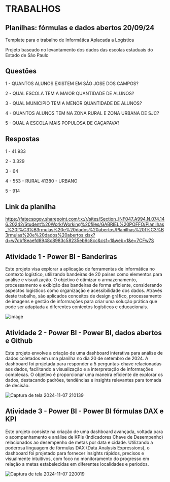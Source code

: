 # TRABALHOS

## Planilhas: fórmulas e dados abertos 20/09/24

Template para o trabalho de Informática Aplacada a Logistica 

Projeto baseado no levantamento dos dados das escolas estaduais do Estado de São Paulo

## Questões  
1 - QUANTOS ALUNOS EXISTEM EM SÃO JOSE DOS CAMPOS?

2 - QUAL ESCOLA TEM A MAIOR QUANTIDADE DE ALUNOS?

3 - QUAL MUNICIPIO TEM A MENOR QUANTIDADE DE ALUNOS?

4 - QUANTOS ALUNOS TEM NA ZONA RURAL E ZONA URBANA DE SJC?

5 - QUAL A ESCOLA MAIS POPULOSA DE CAÇAPAVA?

## Respostas

1 - 41.933

2 - 3.329

3 - 64

4 - 553 - RURAL
 41380 - URBANO
    
5 - 914  



## Link da planilha

https://fatecspgov.sharepoint.com/:x:/r/sites/Section_INF047.A994.N.074.146.20242/Student%20Work/Working%20files/GABRIEL%20POFFO/Planilhas_%20f%C3%B3rmulas%20e%20dados%20abertos/Planilhas%20f%C3%B3rmulas%20e%20dados%20abertos.xlsx?d=w7dbf8eaefd8948c8983c58235eb9c8cc&csf=1&web=1&e=7CFw7S

## Atividade 1 - Power BI - Banderiras
Este projeto visa explorar a aplicação de ferramentas de informática no contexto logístico, utilizando bandeiras de 20 países como elementos para análise e visualização. O objetivo é otimizar o armazenamento, processamento e exibição das bandeiras de forma eficiente, considerando aspectos logísticos como organização e acessibilidade dos dados. Através deste trabalho, são aplicados conceitos de design gráfico, processamento de imagens e gestão de informações para criar uma solução prática que pode ser adaptada a diferentes contextos logísticos e educacionais.

 ![image](https://github.com/user-attachments/assets/4aaf736d-a320-41e1-86de-f689b02fc1c8)

 ## Atividade 2 - Power BI - Power BI, dados abertos e Github
Este projeto envolve a criação de uma dashboard interativa para análise de dados coletados em uma planilha no dia 20 de setembro de 2024. A dashboard foi projetada para responder a 5 perguntas-chave relacionadas aos dados, facilitando a visualização e a interpretação de informações complexas. O objetivo é proporcionar uma maneira eficiente de explorar os dados, destacando padrões, tendências e insights relevantes para tomada de decisão.

![Captura de tela 2024-11-07 210139](https://github.com/user-attachments/assets/5bba5bb3-c2e2-40ca-9cc4-1ee08ef1219f)

## Atividade 3 - Power BI - Power BI fórmulas DAX e KPI
Este projeto consiste na criação de uma dashboard avançada, voltada para o acompanhamento e análise de KPIs (Indicadores Chave de Desempenho) relacionados ao desempenho de metas por data e cidade. Utilizando a poderosa linguagem de fórmulas DAX (Data Analysis Expressions), o dashboard foi projetado para fornecer insights rápidos, precisos e visualmente intuitivos, com foco no monitoramento do progresso em relação a metas estabelecidas em diferentes localidades e períodos.

![Captura de tela 2024-11-07 220019](https://github.com/user-attachments/assets/ece45357-ddc2-49d1-a591-a2fb00ac6298)

